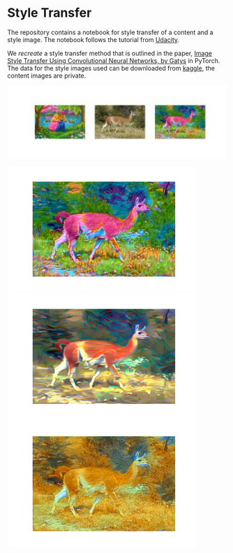 # Style Transfer

The repository contains a notebook for style transfer of a content and a style image. The notebook follows the tutorial from  [Udacity](https://classroom.udacity.com/courses/ud188/lessons/c1541fd7-e6ec-4177-a5b1-c06f1ce09dd8/concepts/af47e232-fa44-4e5d-b976-95e00430d0cf).

We *recreate* a style transfer method that is outlined in the paper, [Image Style Transfer Using Convolutional Neural Networks, by Gatys](https://www.cv-foundation.org/openaccess/content_cvpr_2016/papers/Gatys_Image_Style_Transfer_CVPR_2016_paper.pdf) in PyTorch.
The data for the style images used can be downloaded from [kaggle](https://www.kaggle.com/soumikrakshit/images-for-style-transfer), the content images are private.

<img src="guanaco.png" alt="guanaco" width="800"/>

![guanaco](guanaco_target.png)
![guanaco](picasso_guanaco_target.png)
![guanaco](van_gogh_guanaco_target.png)
